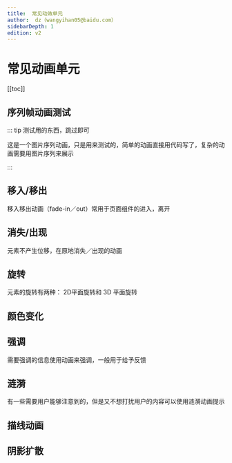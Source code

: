 ```yaml
---
title:  常见动效单元
author:  dz（wangyihan05@baidu.com）
sidebarDepth: 1
edition: v2
---
```


# 常见动画单元

[[toc]]

## 序列帧动画测试

::: tip 测试用的东西，跳过即可

这是一个图片序列动画，只是用来测试的，简单的动画直接用代码写了，复杂的动画需要用图片序列来展示

:::

<ani-img :img="'http://yihan.gz.bcebos.com/testa.jpg'" :width="'100px'"/>

## 移入/移出

移入移出动画（fade-in／out）常用于页面组件的进入，离开

<ani-base :animate="['fade-down','fade-left-right']"/>

## 消失/出现

元素不产生位移，在原地消失／出现的动画

<ani-base :animate="['opacity','scale','expand']"/>

## 旋转

元素的旋转有两种： 2D平面旋转和 3D 平面旋转

<ani-base :animate="['rotate','rotate-z']"/>

## 颜色变化

<ani-base :animate="['color']"/>


## 强调

需要强调的信息使用动画来强调，一般用于给予反馈

<ani-base :animate="['pulse','wave','wiggle','emphasize']"/>


## 涟漪

有一些需要用户能够注意到的，但是又不想打扰用户的内容可以使用涟漪动画提示

<ani-base :animate="['ripples']"/>


## 描线动画

<ani-base :animate="['outline']"/>

## 阴影扩散

<ani-base :animate="['shadow']"/>






